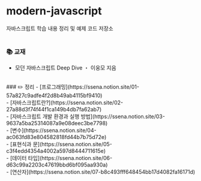 # modern-javascript
자바스크립트 학습 내용 정리 및 예제 코드 저장소
<br />
<br />
### 📚 교재
- 모던 자바스크립트 Deep Dive ・ 이웅모 지음
<br />
### ✏️ 정리  
- [프로그래밍](https://ssena.notion.site/01-57a827c9adfe4f2d8b49ab4115bf9410)<br />
- [자바스크립트란?](https://ssena.notion.site/02-27a88d3f74f44f1ca149b4db7fa62ab7)<br />
- [자바스크립트 개발 환경과 실행 방법](https://ssena.notion.site/03-9637a5ba25314087a9e08deec3be7798)<br />
- [변수](https://ssena.notion.site/04-ac063fd83e804582818fd44b7b75d72e)<br />
- [표현식과 문](https://ssena.notion.site/05-c3f4edd4354a4002a597d8444711615e)<br />
- [데이터 타입](https://ssena.notion.site/06-d63c99a2203c47619bbd6bf095aa930a)<br />
- [연산자](https://ssena.notion.site/07-b8c493fff648454bb17d4082fa16171d)<br />
